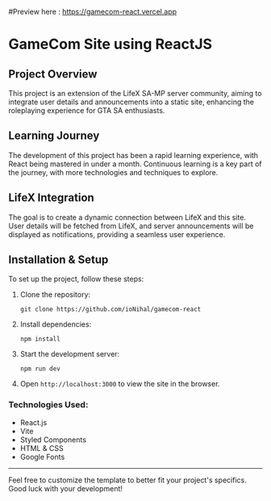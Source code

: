 #Preview here :
https://gamecom-react.vercel.app
# GameCom Site using ReactJS

## Project Overview
This project is an extension of the LifeX SA-MP server community, aiming to integrate user details and announcements into a static site, enhancing the roleplaying experience for GTA SA enthusiasts.

## Learning Journey
The development of this project has been a rapid learning experience, with React being mastered in under a month. Continuous learning is a key part of the journey, with more technologies and techniques to explore.

## LifeX Integration
The goal is to create a dynamic connection between LifeX and this site. User details will be fetched from LifeX, and server announcements will be displayed as notifications, providing a seamless user experience.

## Installation & Setup
To set up the project, follow these steps:

1. Clone the repository:
   ```
   git clone https://github.com/ioNihal/gamecom-react
   ```
2. Install dependencies:
   ```
   npm install
   ```
3. Start the development server:
   ```
   npm run dev
   ```
4. Open `http://localhost:3000` to view the site in the browser.

### Technologies Used:
- React.js
- Vite
- Styled Components
- HTML & CSS
- Google Fonts

---

Feel free to customize the template to better fit your project's specifics. Good luck with your development!

